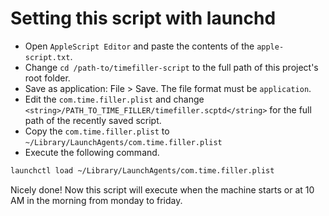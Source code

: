 # Setting this script with launchd

* Open `AppleScript Editor` and paste the contents of the `apple-script.txt`.
* Change `cd /path-to/timefiller-script` to the full path of this project's root folder.
* Save as application: File > Save. The file format must be `application`.
* Edit the `com.time.filler.plist` and change `<string>/PATH_TO_TIME_FILLER/timefiller.scptd</string>` for the full path of the recently saved script.
* Copy the `com.time.filler.plist` to `~/Library/LaunchAgents/com.time.filler.plist`
* Execute the following command.

```sh
launchctl load ~/Library/LaunchAgents/com.time.filler.plist
```

Nicely done! Now this script will execute when the machine starts or at 10 AM in the morning from monday to friday.

